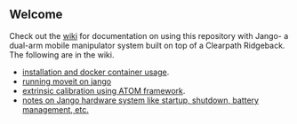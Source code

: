 ## Welcome
Check out the [wiki](https://github.com/uoft-cs-robotics/jango/wiki) for documentation on using this repository with Jango- a dual-arm mobile manipulator system built on top of a Clearpath Ridgeback. The following are in the wiki. 

- [installation and docker container usage](https://github.com/uoft-cs-robotics/jango/wiki/Installation-and-docker-usage). 
- [running moveit on jango](https://github.com/uoft-cs-robotics/jango/wiki/Moveit-on-jango)
- [extrinsic calibration using ATOM framework](https://github.com/uoft-cs-robotics/jango/wiki/Extrinsics-Calibration-of-jango-using-ATOM-calibration-framework).
- [notes on Jango hardware system like startup, shutdown, battery management, etc.](https://github.com/uoft-cs-robotics/jango/wiki/Robot-startup-and-shutdown) 
